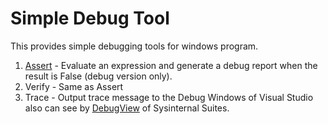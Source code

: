 # Simple Debug Tool
This provides simple debugging tools for windows program.

1. [Assert](https://docs.microsoft.com/en-us/cpp/c-runtime-library/reference/assert-asserte-assert-expr-macros) - Evaluate an expression and generate a debug report when the result is False (debug version only).
1. Verify - Same as Assert
1. Trace - Output trace message to the Debug Windows of Visual Studio also can see by [DebugView](https://docs.microsoft.com/en-us/sysinternals/downloads/debugview) of Sysinternal Suites.
